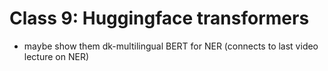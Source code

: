 # Class 9: Huggingface transformers
* maybe show them dk-multilingual BERT for NER (connects to last video lecture on NER)